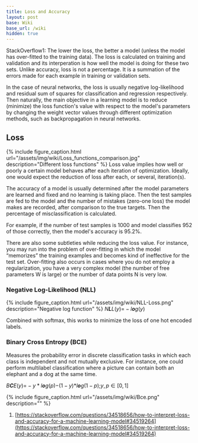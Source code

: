 ```yaml
---
title: Loss and Accuracy
layout: post
base: Wiki
base_url: /wiki
hidden: true
---
```


StackOverflow1: The lower the loss, the better a model (unless the model has over-fitted to the training data). The loss is calculated on training and validation and its interperation is how well the model is doing for these two sets. Unlike accuracy, loss is not a percentage. It is a summation of the errors made for each example in training or validation sets.

In the case of neural networks, the loss is usually negative log-likelihood and residual sum of squares for classification and regression respectively. Then naturally, the main objective in a learning model is to reduce (minimize) the loss function's value with respect to the model's parameters by changing the weight vector values through different optimization methods, such as backpropagation in neural networks.

Loss
----

{% include figure_caption.html url="/assets/img/wiki/Loss_functions_comparison.jpg" description="Different loss functions" %} Loss value implies how well or poorly a certain model behaves after each iteration of optimization. Ideally, one would expect the reduction of loss after each, or several, iteration(s).

The accuracy of a model is usually determined after the model parameters are learned and fixed and no learning is taking place. Then the test samples are fed to the model and the number of mistakes (zero-one loss) the model makes are recorded, after comparison to the true targets. Then the percentage of misclassification is calculated.

For example, if the number of test samples is 1000 and model classifies 952 of those correctly, then the model's accuracy is 95.2%.

There are also some subtleties while reducing the loss value. For instance, you may run into the problem of over-fitting in which the model “memorizes” the training examples and becomes kind of ineffective for the test set. Over-fitting also occurs in cases where you do not employ a regularization, you have a very complex model (the number of free parameters W is large) or the number of data points N is very low.

### Negative Log-Likelihood (NLL)

{% include figure_caption.html url="/assets/img/wiki/NLL-Loss.png" description="Negative log function" %} *N**L**L*(*y*)= − *l**o**g*(*y*)

Combined with softmax, this works to minimize the loss of one hot encoded labels.

### Binary Cross Entropy (BCE)

Measures the probability error in discrete classification tasks in which each class is independent and not mutually exclusive. For instance, one could perform multilabel classification where a picture can contain both an elephant and a dog at the same time.

*B**C**E*(*y*)= − *y* \* *l**o**g*(*p*)−(1 − *y*)\**l**o**g*(1 − *p*);*y*, *p* ∈ \[0, 1\]

{% include figure_caption.html url="/assets/img/wiki/Bce.png" description="" %}



1. [https://stackoverflow.com/questions/34518656/how-to-interpret-loss-and-accuracy-for-a-machine-learning-model#34519264](https://stackoverflow.com/questions/34518656/how-to-interpret-loss-and-accuracy-for-a-machine-learning-model#34519264)
